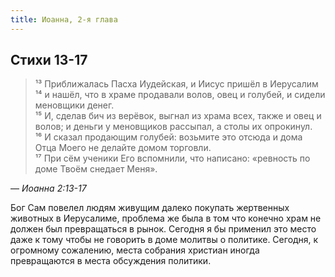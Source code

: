 ```yaml
---
title: Иоанна, 2-я глава
---
```


## Стихи 13-17

> ¹³ Приближалась Пасха Иудейская, и Иисус пришёл в Иерусалим  
> ¹⁴ и нашёл, что в храме продавали волов, овец и голубей, и сидели меновщики денег.  
> ¹⁵ И, сделав бич из верёвок, выгнал из храма всех, также и овец и волов; и деньги у меновщиков рассыпал, а столы их опрокинул.  
> ¹⁶ И сказал продающим голубей: возьмите это отсюда и дома Отца Моего не делайте домом торговли.  
> ¹⁷ При сём ученики Его вспомнили, что написано: «ревность по доме Твоём снедает Меня».

— <cite>Иоанна&nbsp;2:13-17</cite>

Бог Сам повелел людям живущим далеко покупать жертвенных животных в Иерусалиме, проблема же была в том что конечно храм не должен
был превращаться в рынок. Сегодня я бы применил это место даже к тому чтобы не говорить в доме молитвы о политике. Сегодня, к
огромному сожалению, места собрания христиан иногда превращаются в места обсуждения политики.
